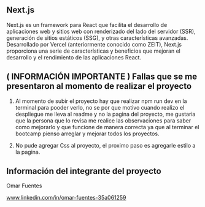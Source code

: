 ## Next.js

Next.js es un framework para React que facilita el desarrollo de aplicaciones web y sitios web con renderizado del lado del servidor (SSR), generación de sitios estáticos (SSG), y otras características avanzadas. Desarrollado por Vercel (anteriormente conocido como ZEIT), Next.js proporciona una serie de características y beneficios que mejoran el desarrollo y el rendimiento de las aplicaciones React.

## ( INFORMACIÓN IMPORTANTE ) Fallas que se me presentaron al momento de realizar el proyecto 

1. Al momento de subir el proyecto hay que realizar npm run dev en la terminal para pooder verlo, no se por que motivo cuando realizo el despliegue me lleva al readme y no la pagina del proyecto, me gustaria que la persona que lo revisa me realice las observaciones para saber como mejorarlo y que funcione de manera correcta ya que al terminar el bootcamp pienso arreglar y mejorar todos los proyectos.  

2. No pude agregar Css al proyecto, el proximo paso es agregarle estilo a la pagina.

## Información del integrante del proyecto

Omar Fuentes

www.linkedin.com/in/omar-fuentes-35a061259
